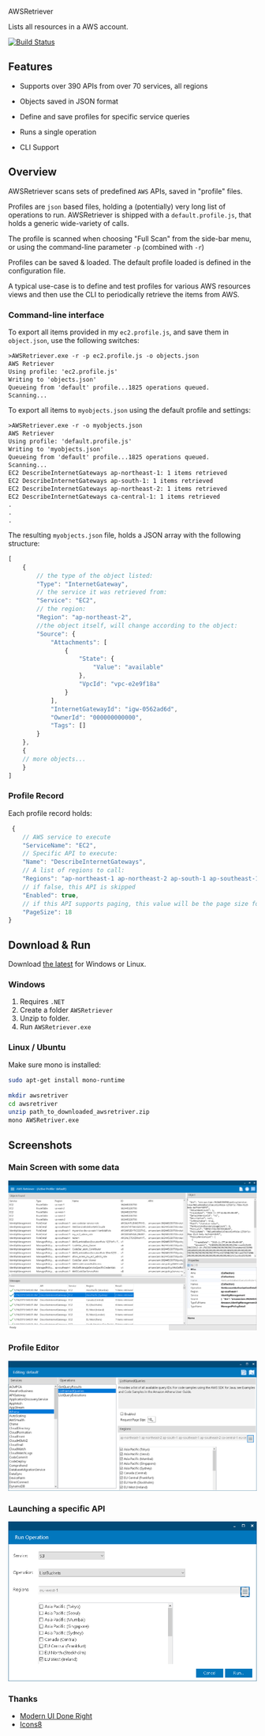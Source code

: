  AWSRetriever

Lists all resources in a AWS account.

[![Build Status](https://dev.azure.com/dtylman/AWSRetriever/_apis/build/status/AWSRetriever?branchName=master)](https://dev.azure.com/dtylman/AWSRetriever/_build/latest?definitionId=2&branchName=master)

## Features

* Supports over 390 APIs from over 70 services, all regions

* Objects saved in JSON format

* Define and save profiles for specific service queries

* Runs a single operation

* CLI Support

## Overview 

AWSRetriever scans sets of predefined `AWS` APIs, saved in "profile" files.

Profiles are `json` based files, holding a (potentially) very long list of operations to run. AWSRetriever is shipped with a `default.profile.js`, that holds a generic wide-variety of calls. 

The profile is scanned when choosing "Full Scan" from the side-bar menu, or using the command-line parameter `-p` (combined with  `-r`)

Profiles can be saved & loaded. The default profile loaded is defined in the configuration file.

A typical use-case is to define and test profiles for various AWS resources views and then use the CLI to periodically retrieve the items from AWS.

### Command-line interface

To export all items provided in my `ec2.profile.js`, and save them in `object.json`, use the following switches:

```PS
>AWSRetriever.exe -r -p ec2.profile.js -o objects.json
AWS Retriever
Using profile: 'ec2.profile.js'
Writing to 'objects.json'
Queueing from 'default' profile...1825 operations queued.
Scanning...
```

To export all items to `myobjects.json` using the default profile and settings:
```PS
>AWSRetriever.exe -r -o myobjects.json
AWS Retriever
Using profile: 'default.profile.js'
Writing to 'myobjects.json'
Queueing from 'default' profile...1825 operations queued.
Scanning...
EC2 DescribeInternetGateways ap-northeast-1: 1 items retrieved
EC2 DescribeInternetGateways ap-south-1: 1 items retrieved
EC2 DescribeInternetGateways ap-northeast-2: 1 items retrieved
EC2 DescribeInternetGateways ca-central-1: 1 items retrieved
.
.
.
```

The resulting `myobjects.json` file, holds a JSON array with the following structure:
```js
[
    {
        // the type of the object listed:
        "Type": "InternetGateway",
        // the service it was retrieved from:
        "Service": "EC2",
        // the region:
        "Region": "ap-northeast-2",
        //the object itself, will change according to the object:
        "Source": {
            "Attachments": [
                {
                    "State": {
                        "Value": "available"
                    },
                    "VpcId": "vpc-e2e9f18a"
                }
            ],
            "InternetGatewayId": "igw-0562ad6d",
            "OwnerId": "000000000000",
            "Tags": []
        }
    },
    {
    // more objects...
    }
]
```

### Profile Record 

Each profile record holds:
```js
 {
    // AWS service to execute
    "ServiceName": "EC2",
    // Specific API to execute:
    "Name": "DescribeInternetGateways",
    // A list of regions to call:
    "Regions": "ap-northeast-1 ap-northeast-2 ap-south-1 ap-southeast-1 ap-southeast-2 ca-central-1 eu-central-1 eu-north-1 eu-west-1 eu-west-2 eu-west-3 sa-east-1 us-east-1 us-east-2 us-west-1 us-west-2",
    // if false, this API is skipped
    "Enabled": true,
    // if this API supports paging, this value will be the page size for each request.
    "PageSize": 18
}
```

## Download & Run

Download [the latest](https://github.com/dtylman/AWSRetriever/releases/) for Windows or Linux.

### Windows

1. Requires `.NET`
1. Create a folder `AWSRetriever`
1. Unzip to folder.
1. Run `AWSRetriever.exe`

### Linux / Ubuntu

Make sure mono is installed:

```bash
sudo apt-get install mono-runtime
```

```bash
mkdir awsretriver
cd awsretriver
unzip path_to_downloaded_awsretriver.zip 
mono AWSRetriver.exe
```

## Screenshots

### Main Screen with some data

![main-screen](./doc/main-screen.PNG)

### Profile Editor

![profile-editor](./doc/profile-editor.PNG)

### Launching a specific API

![single-operation](./doc/single-operation.PNG)

### Thanks

* [Modern UI Done Right](https://github.com/NickAcPT/ModernUIDoneRight)
* [Icons8](https://icons8.com/license/)

